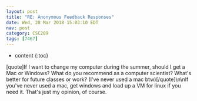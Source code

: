 ```yaml
---
layout: post
title: "RE: Anonymous Feedback Responses"
date: Wed, 28 Mar 2018 15:03:10 EDT
nav: post
category: CSC209
tags: [7467]
---
```


* content
{:toc}

[quote]If I want to change my computer during the summer, should I get a Mac or Windows? What do you recommend as a computer scientist? What's better for future classes or work? (I've never used a mac btw)[/quote]\n\nIf you've never used a mac, get windows and load up a VM for linux if you need it. That's just my opinion, of course.
<!-- more -->
<p></p>
